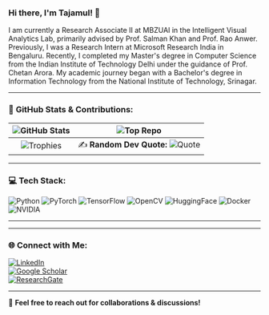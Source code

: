 ### Hi there, I'm Tajamul! 👋  

I am currently a Research Associate II at MBZUAI in the Intelligent Visual Analytics Lab, primarily advised by Prof. Salman Khan and Prof. Rao Anwer. Previously, I was a Research Intern at Microsoft Research India in Bengaluru. Recently, I completed my Master's degree in Computer Science from the Indian Institute of Technology Delhi under the guidance of Prof. Chetan Arora. My academic journey began with a Bachelor's degree in Information Technology from the National Institute of Technology, Srinagar.

---

### 🚀 **GitHub Stats & Contributions:**  

| ![GitHub Stats](https://github-readme-stats.vercel.app/api?username=Tajamul21&show_icons=true&theme=tokyonight) | ![Top Repo](https://github-contributor-stats.vercel.app/api?username=Tajamul21&theme=tokyonight) |
|:---:|:---:|
| ![Trophies](https://github-profile-trophy.vercel.app/?username=Tajamul21&theme=tokyonight) | ✍️ **Random Dev Quote:** ![Quote](https://quotes-github-readme.vercel.app/api?type=horizontal&theme=tokyonight) |



---

### 💻 **Tech Stack:**  
![Python](https://img.shields.io/badge/Python-3776AB?style=for-the-badge&logo=python&logoColor=white)  ![PyTorch](https://img.shields.io/badge/PyTorch-EE4C2C?style=for-the-badge&logo=pytorch&logoColor=white)  ![TensorFlow](https://img.shields.io/badge/TensorFlow-FF6F00?style=for-the-badge&logo=tensorflow&logoColor=white)  ![OpenCV](https://img.shields.io/badge/OpenCV-5C3EE8?style=for-the-badge&logo=opencv&logoColor=white)  ![HuggingFace](https://img.shields.io/badge/Hugging%20Face-FFCC00?style=for-the-badge&logo=huggingface&logoColor=black)  ![Docker](https://img.shields.io/badge/Docker-2496ED?style=for-the-badge&logo=docker&logoColor=white)  ![NVIDIA](https://img.shields.io/badge/NVIDIA-GPU-76B900?style=for-the-badge&logo=nvidia&logoColor=white)  

---


---

### 🌐 **Connect with Me:**  
[![LinkedIn](https://img.shields.io/badge/LinkedIn-0077B5?style=for-the-badge&logo=linkedin&logoColor=white)](your-linkedin-url)  
[![Google Scholar](https://img.shields.io/badge/Google%20Scholar-4285F4?style=for-the-badge&logo=googlescholar&logoColor=white)](your-google-scholar-url)  
[![ResearchGate](https://img.shields.io/badge/ResearchGate-00CCBB?style=for-the-badge&logo=researchgate&logoColor=white)](your-researchgate-url)  

---



🚀 **Feel free to reach out for collaborations & discussions!**  
